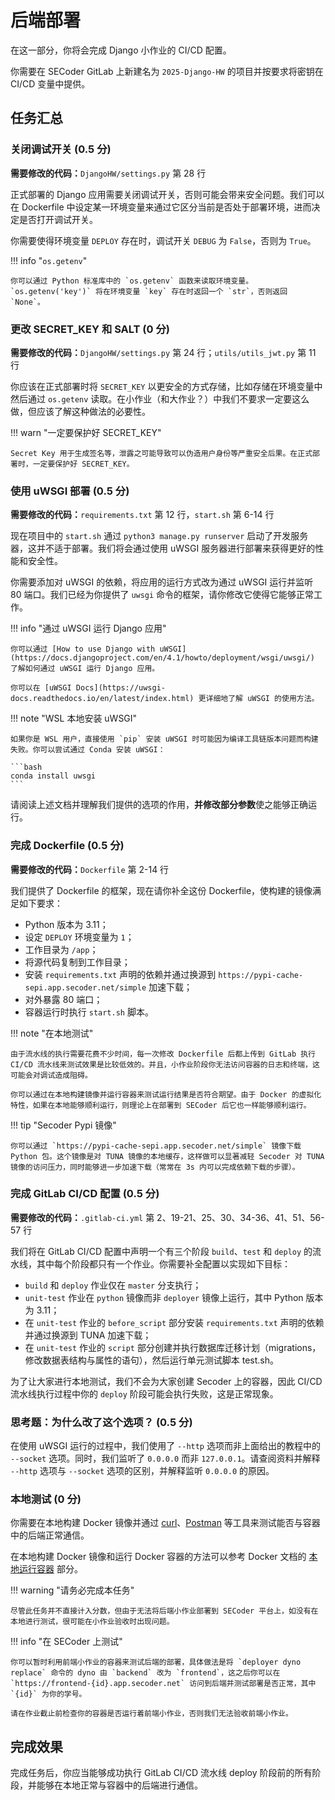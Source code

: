 # 后端部署

在这一部分，你将会完成 Django 小作业的 CI/CD 配置。

你需要在 SECoder GitLab 上新建名为 `2025-Django-HW` 的项目并按要求将密钥在 CI/CD 变量中提供。

## 任务汇总

### 关闭调试开关 (0.5 分)

**需要修改的代码：**`DjangoHW/settings.py` 第 28 行

正式部署的 Django 应用需要关闭调试开关，否则可能会带来安全问题。我们可以在 Dockerfile 中设定某一环境变量来通过它区分当前是否处于部署环境，进而决定是否打开调试开关。

你需要使得环境变量 `DEPLOY` 存在时，调试开关 `DEBUG` 为 `False`，否则为 `True`。

!!! info "`os.getenv`"

    你可以通过 Python 标准库中的 `os.getenv` 函数来读取环境变量。`os.getenv('key')` 将在环境变量 `key` 存在时返回一个 `str`，否则返回 `None`。

### 更改 SECRET_KEY 和 SALT (0 分)

**需要修改的代码：**`DjangoHW/settings.py` 第 24 行；`utils/utils_jwt.py` 第 11 行

你应该在正式部署时将 `SECRET_KEY` 以更安全的方式存储，比如存储在环境变量中然后通过 `os.getenv` 读取。在小作业（和大作业？）中我们不要求一定要这么做，但应该了解这种做法的必要性。

!!! warn "一定要保护好 SECRET_KEY"

    Secret Key 用于生成签名等，泄露之可能导致可以伪造用户身份等严重安全后果。在正式部署时，一定要保护好 SECRET_KEY。

### 使用 uWSGI 部署 (0.5 分)

**需要修改的代码：**`requirements.txt` 第 12 行，`start.sh` 第 6-14 行

现在项目中的 `start.sh` 通过 `python3 manage.py runserver` 启动了开发服务器，这并不适于部署。我们将会通过使用 uWSGI 服务器进行部署来获得更好的性能和安全性。

你需要添加对 uWSGI 的依赖，将应用的运行方式改为通过 uWSGI 运行并监听 80 端口。我们已经为你提供了 `uwsgi` 命令的框架，请你修改它使得它能够正常工作。

!!! info "通过 uWSGI 运行 Django 应用"

    你可以通过 [How to use Django with uWSGI](https://docs.djangoproject.com/en/4.1/howto/deployment/wsgi/uwsgi/) 了解如何通过 uWSGI 运行 Django 应用。

    你可以在 [uWSGI Docs](https://uwsgi-docs.readthedocs.io/en/latest/index.html) 更详细地了解 uWSGI 的使用方法。

!!! note "WSL 本地安装 uWSGI"

    如果你是 WSL 用户，直接使用 `pip` 安装 uWSGI 时可能因为编译工具链版本问题而构建失败。你可以尝试通过 Conda 安装 uWSGI：

    ```bash
    conda install uwsgi
    ```

请阅读上述文档并理解我们提供的选项的作用，**并修改部分参数**使之能够正确运行。

### 完成 Dockerfile (0.5 分)

**需要修改的代码：**`Dockerfile` 第 2-14 行

我们提供了 Dockerfile 的框架，现在请你补全这份 Dockerfile，使构建的镜像满足如下要求：

- Python 版本为 3.11；
- 设定 `DEPLOY` 环境变量为 `1`；
- 工作目录为 `/app`；
- 将源代码复制到工作目录；
- 安装 `requirements.txt` 声明的依赖并通过换源到 `https://pypi-cache-sepi.app.secoder.net/simple` 加速下载；
- 对外暴露 80 端口；
- 容器运行时执行 `start.sh` 脚本。

!!! note "在本地测试"

    由于流水线的执行需要花费不少时间，每一次修改 Dockerfile 后都上传到 GitLab 执行 CI/CD 流水线来测试效果是比较低效的。并且，小作业阶段你无法访问容器的日志和终端，这可能会对调试造成阻碍。
    
    你可以通过在本地构建镜像并运行容器来测试运行结果是否符合期望。由于 Docker 的虚拟化特性，如果在本地能够顺利运行，则理论上在部署到 SECoder 后它也一样能够顺利运行。

!!! tip "Secoder Pypi 镜像"

    你可以通过 `https://pypi-cache-sepi.app.secoder.net/simple` 镜像下载 Python 包。这个镜像是对 TUNA 镜像的本地缓存，这样做可以显著减轻 Secoder 对 TUNA 镜像的访问压力，同时能够进一步加速下载（常常在 3s 内可以完成依赖下载的步骤）。

### 完成 GitLab CI/CD 配置 (0.5 分)

**需要修改的代码：**`.gitlab-ci.yml` 第 2、19-21、25、30、34-36、41、51、56-57 行

我们将在 GitLab CI/CD 配置中声明一个有三个阶段 `build`、`test` 和 `deploy` 的流水线，其中每个阶段都只有一个作业。你需要补全配置以实现如下目标：

- `build` 和 `deploy` 作业仅在 `master` 分支执行；
- `unit-test` 作业在 `python` 镜像而非 `deployer` 镜像上运行，其中 Python 版本为 3.11；
- 在 `unit-test` 作业的 `before_script` 部分安装 `requirements.txt` 声明的依赖并通过换源到 TUNA 加速下载；
- 在 `unit-test` 作业的 `script` 部分创建并执行数据库迁移计划（migrations，修改数据表结构与属性的语句），然后运行单元测试脚本 test.sh。

为了让大家进行本地测试，我们不会为大家创建 Secoder 上的容器，因此 CI/CD 流水线执行过程中你的 `deploy` 阶段可能会执行失败，这是正常现象。

### 思考题：为什么改了这个选项？ (0.5 分)

在使用 uWSGI 运行的过程中，我们使用了 `--http` 选项而非上面给出的教程中的 `--socket` 选项。同时，我们监听了 `0.0.0.0` 而非 `127.0.0.1`。请查阅资料并解释 `--http` 选项与 `--socket` 选项的区别，并解释监听 `0.0.0.0` 的原因。

### 本地测试 (0 分)

你需要在本地构建 Docker 镜像并通过 [curl](https://curl.se)、[Postman](https://www.postman.com) 等工具来测试能否与容器中的后端正常通信。

在本地构建 Docker 镜像和运行 Docker 容器的方法可以参考 Docker 文档的 [本地运行容器](../../../deploy/docker#_2) 部分。

!!! warning "请务必完成本任务"

    尽管此任务并不直接计入分数，但由于无法将后端小作业部署到 SECoder 平台上，如没有在本地进行测试，很可能在小作业验收时出现问题。

!!! info "在 SECoder 上测试"

    你可以暂时利用前端小作业的容器来测试后端的部署，具体做法是将 `deployer dyno replace` 命令的 dyno 由 `backend` 改为 `frontend`，这之后你可以在 `https://frontend-{id}.app.secoder.net` 访问到后端并测试部署是否正常，其中 `{id}` 为你的学号。

    请在作业截止前检查你的容器是否运行着前端小作业，否则我们无法验收前端小作业。

## 完成效果

完成任务后，你应当能够成功执行 GitLab CI/CD 流水线 deploy 阶段前的所有阶段，并能够在本地正常与容器中的后端进行通信。
